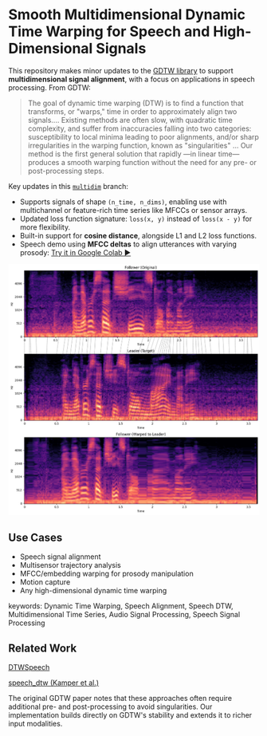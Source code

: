 # Smooth Multidimensional Dynamic Time Warping for Speech and High-Dimensional Signals

This repository makes minor updates to the [GDTW library](https://dderiso.github.io/gdtw/) to support **multidimensional signal alignment**, with a focus on applications in speech processing. From GDTW:
>The goal of dynamic time warping (DTW) is to find a function that transforms, or "warps," time in order to approximately align two signals.... Existing methods are often slow, with quadratic time complexity, and suffer from inaccuracies falling into two categories: susceptibility to local minima leading to poor alignments, and/or sharp irregularities in the warping function, known as "singularities" ... Our method is the first general solution that rapidly —in linear time— produces a smooth warping function without the need for any pre- or post-processing steps. 

Key updates in this [`multidim`](https://github.com/prlabu/gdtw/tree/multidim) branch:

- Supports signals of shape `(n_time, n_dims)`, enabling use with multichannel or feature-rich time series like MFCCs or sensor arrays.
- Updated loss function signature: `loss(x, y)` instead of `loss(x - y)` for more flexibility.
- Built-in support for **cosine distance**, alongside L1 and L2 loss functions.
- Speech demo using **MFCC deltas** to align utterances with varying prosody:
  [Try it in Google Colab ▶️](https://colab.research.google.com/drive/1l1OIBvLdHCTEC9_kpZtgZt8vDPbkDNyp#scrollTo=4iohomMdv9b_)

![Speech DTW](./docs/src/images/gdtw-multidim-speech.png "Speech DTW")

## Use Cases 
- Speech signal alignment
- Multisensor trajectory analysis
- MFCC/embedding warping for prosody manipulation
- Motion capture 
- Any high-dimensional dynamic time warping

keywords: Dynamic Time Warping, Speech Alignment, Speech DTW, Multidimensional Time Series, Audio Signal Processing, Speech Signal Processing

## Related Work
[DTWSpeech](https://github.com/aishoot/DTWSpeech)

[speech_dtw (Kamper et al.)](https://github.com/kamperh/speech_dtw)

The original GDTW paper notes that these approaches often require additional pre- and post-processing to avoid singularities. Our implementation builds directly on GDTW's stability and extends it to richer input modalities.



